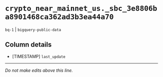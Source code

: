 # `crypto_near_mainnet_us._sbc_3e8806ba8901468ca362ad3b3ea44a70`
`bq-1` | `bigquery-public-data`

## Column details
* [TIMESTAMP] `last_update`

-------------------------------------------------------------------------------
*Do not make edits above this line.*
